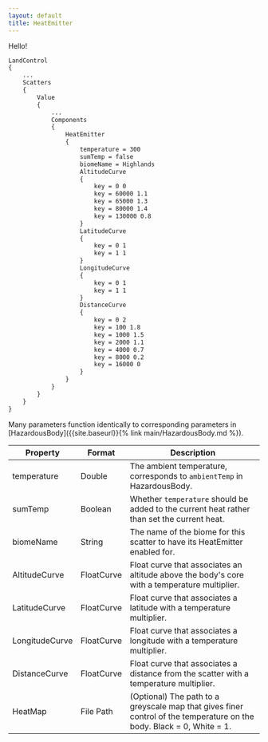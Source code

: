 ```yaml
---
layout: default
title: HeatEmitter
---
```


Hello!

```md
LandControl
{
    ...
    Scatters
    {
        Value
        {
            ...
            Components
            {
                HeatEmitter
                {
                    temperature = 300
                    sumTemp = false
                    biomeName = Highlands
                    AltitudeCurve
                    {
                        key = 0 0
                        key = 60000 1.1
                        key = 65000 1.3
                        key = 80000 1.4
                        key = 130000 0.8
                    }
                    LatitudeCurve
                    {
                        key = 0 1
                        key = 1 1
                    }
                    LongitudeCurve
                    {
                        key = 0 1
                        key = 1 1
                    }
                    DistanceCurve
                    {
                        key = 0 2
                        key = 100 1.8
                        key = 1000 1.5
                        key = 2000 1.1
                        key = 4000 0.7
                        key = 8000 0.2
                        key = 16000 0
                    }
                }
            }
        }
    }
}
```
Many parameters function identically to corresponding parameters in [HazardousBody]({{site.baseurl}}{% link main/HazardousBody.md %}).

|Property|Format|Description|
|--------|------|-----------|
|temperature|Double|The ambient temperature, corresponds to `ambientTemp` in HazardousBody.|
|sumTemp|Boolean|Whether `temperature` should be added to the current heat rather than set the current heat.|
|biomeName|String|The name of the biome for this scatter to have its HeatEmitter enabled for.|
|AltitudeCurve|FloatCurve|Float curve that associates an altitude above the body's core with a temperature multiplier.|
|LatitudeCurve|FloatCurve|Float curve that associates a latitude with a temperature multiplier.|
|LongitudeCurve|FloatCurve|Float curve that associates a longitude with a temperature multiplier.|
|DistanceCurve|FloatCurve|Float curve that associates a distance from the scatter with a temperature multiplier.|
|HeatMap|File Path|(Optional) The path to a greyscale map that gives finer control of the temperature on the body. Black = 0, White = 1.|

